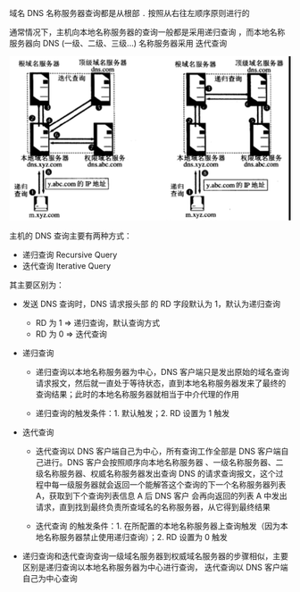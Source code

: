 域名 DNS 名称服务器查询都是从根部 `.` 按照从右往左顺序原则进行的

通常情况下，主机向本地名称服务器的查询一般都是采用递归查询 ，而本地名称服务器向 DNS (一级、二级、三级...) 名称服务器采用 迭代查询

![image-20230510181036174](.assets/DNS%E8%BF%AD%E4%BB%A3%E6%9F%A5%E8%AF%A2%E5%92%8C%E9%80%92%E5%BD%92%E6%9F%A5%E8%AF%A2/image-20230510181036174.png)

主机的 DNS 查询主要有两种方式：

- 递归查询 Recursive Query
- 迭代查询 Iterative Query

其主要区别为：

- 发送 DNS 查询时，DNS 请求报头部 的 RD 字段默认为 1，默认为递归查询
  - RD 为 1 => 递归查询，默认查询方式
  - RD 为 0 => 迭代查询
  
- 递归查询
  
  - 递归查询以本地名称服务器为中心，DNS 客户端只是发出原始的域名查询请求报文，然后就一直处于等待状态，直到本地名称服务器发来了最终的查询结果；此时的本地名称服务器就相当于中介代理的作用
  
  - 递归查询的触发条件：1. 默认触发；2. RD 设置为 1 触发
  
- 迭代查询
  
  - 迭代查询以 DNS 客户端自己为中心，所有查询工作全部是 DNS 客户端自己进行。DNS 客户会按照顺序向本地名称服务器 、一级名称服务器、二级名称服务器、权威名称服务器发出查询 DNS 的请求查询报文，这个过程中每一级服务器就会返回一个能解答这个查询的下一个名称服务器列表 A，获取到下个查询列表信息 A 后 DNS 客户 会再向返回的列表 A 中发出请求，直到找到最终负责所查域名的名称服务器，从它得到最终结果
  
  - 迭代查询 的触发条件：1. 在所配置的本地名称服务器上查询触发（因为本地名称服务器禁止使用递归查询）；2. RD 设置为 0 触发

- 递归查询和迭代查询查询一级域名服务器到权威域名服务器的步骤相似，主要区别是递归查询以本地名称服务器为中心进行查询， 迭代查询以 DNS 客户端自己为中心查询